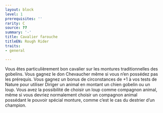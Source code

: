 ```yaml
---
layout: block
level: 1
prerequisites: ''
rarity: C
source: ??
summary: '-'
title: Cavalier farouche
titleEN: Rough Rider
traits:
- general

---
```


<p> Vous êtes particulièrement bon cavalier sur les montures traditionnelles des gobelins. Vous gagnez le don Chevaucher même si vous n’en possédez pas les prérequis. Vous gagnez un bonus de circonstances de +1 à vos tests de Nature pour utiliser Diriger un animal en montant un chien gobelin ou un loup. Vous avez la possibilité de choisir un loup comme compagnon animal, même si vous devriez normalement choisir un compagnon animal possédant le pouvoir spécial monture, comme c’est le cas du destrier d’un champion.</p>